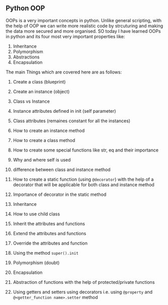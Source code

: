 ## Python OOP
OOPs is a very important concepts in python. Unlike general scripting, with the help of OOP we can write more realistic code by strcuturing and 
making the data more secured and more organised. SO today I have learned OOPs in python and its four most very important properties like:

1. Inheritance
2. Polymorphism
3. Abstractions
4. Encapsulation

The main Things which are covered here are as follows:
1.  Create a class (blueprint)
2.  Create an instance (object)
3.  Class vs Instance
4.  Instance attributes defined in init (self parameter)
5.  Class attributes (remaines constant for all the instances)

6.  How to create an instance method
7.  How to create a class method
8.  How to create some special functions like str, eq and their importance
9.  Why and where self is used
10. difference between class and instance method
11. How to create a static function (using ```@decorator```) with the help of a decorator that will be applicable for both class and instance method
12. Importance of decorator in the static method

13. Inheritance
14. How to use child class
15. Inherit the attributes and functions
16. Extend the attributes and functions
17. Override the attributes and function
18. Using the method ```super().init```
19. Polymorphism (doubt)

20. Encapsulation
21. Abstraction of functions with the help of protected/private functions
22. Using getters and setters using decorators i.e. using ```@property``` and ```@<getter_function name>.setter``` method
